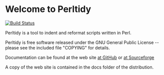 # Welcome to Perltidy

[![Build Status](https://travis-ci.org/perltidy/perltidy.svg?branch=master)](https://travis-ci.org/perltidy/perltidy)

Perltidy is a tool to indent and reformat scripts written in Perl.

Perltidy is free software released under the GNU General Public
License -- please see the included file "COPYING" for details.

Documentation can be found at the web site [at GitHub](https://perltidy.github.io/perltidy/) 
or [at Sourceforge](http://perltidy.sourceforge.net)

A copy of the web site is contained in the docs folder of the distribution.
